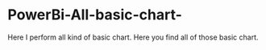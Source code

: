 # PowerBi-All-basic-chart-
Here I perform all kind of basic chart. Here you find all of those basic chart.
